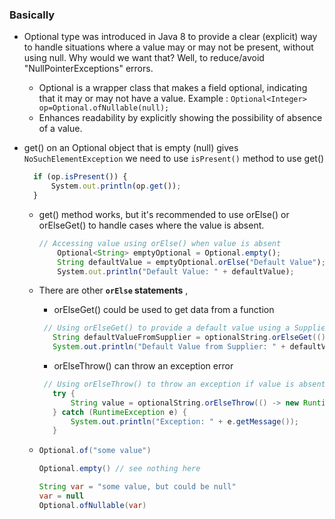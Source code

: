 ### Basically 
- Optional type was introduced in Java 8 to provide a clear (explicit) way to handle situations where a value may or may not be present, without using null.
  Why would we want that? 
  Well, to reduce/avoid "NullPointerExceptions" errors.
  - Optional is a wrapper class that makes a field optional, indicating that it may or may not have a value.
    Example : `Optional<Integer> op=Optional.ofNullable(null);`
  - Enhances readability by explicitly showing the possibility of absence of a value.
    
- get() on an Optional object that is empty (null) gives `NoSuchElementException`
  we need to use `isPresent()` method to use get()
  
  ```js
    if (op.isPresent()) {
        System.out.println(op.get());
    }
  ```

  - get() method works, but it's recommended to use orElse() or orElseGet() to handle cases where the value is absent.

    ```js
    // Accessing value using orElse() when value is absent
        Optional<String> emptyOptional = Optional.empty();
        String defaultValue = emptyOptional.orElse("Default Value");
        System.out.println("Default Value: " + defaultValue);
    ```
  - There are other **`orElse` statements** , 
    - orElseGet() could be used to get data from a function
     ```java
      // Using orElseGet() to provide a default value using a Supplier
        String defaultValueFromSupplier = optionalString.orElseGet(() -> "Default Value from Supplier");
        System.out.println("Default Value from Supplier: " + defaultValueFromSupplier);
      ```

    - orElseThrow() can throw an exception error
     ```java
      // Using orElseThrow() to throw an exception if value is absent
        try {
            String value = optionalString.orElseThrow(() -> new RuntimeException("Value is absent"));
        } catch (RuntimeException e) {
            System.out.println("Exception: " + e.getMessage());
        }
      ```
  - 
      ```java
      Optional.of("some value")
      
      Optional.empty() // see nothing here
      
      String var = "some value, but could be null"
      var = null
      Optional.ofNullable(var)
      ```  
  
